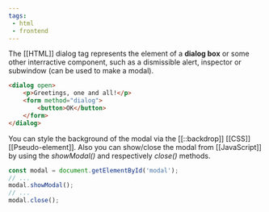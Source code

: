 ```yaml
---
tags:
 - html
 - frontend
---
```


The [[HTML]] dialog tag represents the element of a **dialog box** or some other interractive component, such as a dismissible alert, inspector or subwindow (can be used to make a modal).

```html
<dialog open>
	<p>Greetings, one and all!</p>
	<form method="dialog">
		<button>OK</button>
	</form>
</dialog>
```

You can style the background of the modal via the [[::backdrop]] [[CSS]] [[Pseudo-element]]. Also you can show/close the modal from [[JavaScript]] by using the _showModal()_ and respectively _close()_ methods.

```javascript
const modal = document.getElementById('modal');
// ...
modal.showModal();
// ...
modal.close();
```
